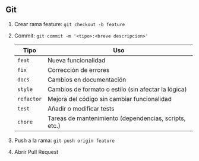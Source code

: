 ## Git

1. Crear rama feature: `git checkout -b feature`
2. Commit: `git commit -m '<tipo>:<breve descripcion>'`

    | Tipo       | Uso                                                   |
    | ---------- | ----------------------------------------------------- |
    | `feat`     | Nueva funcionalidad                                   |
    | `fix`      | Corrección de errores                                 |
    | `docs`     | Cambios en documentación                              |
    | `style`    | Cambios de formato o estilo (sin afectar la lógica)   |
    | `refactor` | Mejora del código sin cambiar funcionalidad           |
    | `test`     | Añadir o modificar tests                              |
    | `chore`    | Tareas de mantenimiento (dependencias, scripts, etc.) |

3. Push a la rama:  `git push origin feature`
4. Abrir Pull Request